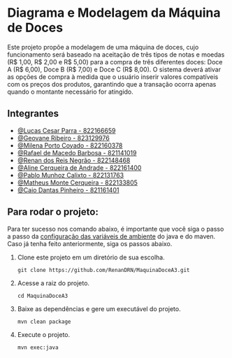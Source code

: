 # Diagrama e Modelagem da Máquina de Doces

Este projeto propõe a modelagem de uma máquina de doces, cujo funcionamento será baseado na aceitação de três tipos de notas e moedas (R$ 1,00, R$ 2,00 e R$ 5,00) para a compra de três diferentes doces: Doce A (R$ 6,00), Doce B (R$ 7,00) e Doce C (R$ 8,00). O sistema deverá ativar as opções de compra à medida que o usuário inserir valores compatíveis com os preços dos produtos, garantindo que a transação ocorra apenas quando o montante necessário for atingido.

## Integrantes

- [@Lucas Cesar Parra - 822166659](https://www.github.com/Caslu-Parra)
- [@Geovane Ribeiro - 823129976](https://github.com/geovanefern467)
- [@Milena Porto Coyado - 822160378](https://www.github.com/mictalks)
- [@Rafael de Macedo Barbosa - 821141019](https://www.github.com/RafaelMB20)
- [@Renan dos Reis Negrão - 822148468](https://www.github.com/RenanDRN)
- [@Aline Cerqueira de Andrade - 822161400](https://github.com/L1NEA)
- [@Pablo Munhoz Calixto - 822131763](https://github.com/PabloCalixto)
- [@Matheus Monte Cerqueira - 822133805](https://github.com/MatheusMC2)
-  [@Caio Dantas Pinheiro - 821161401](https://github.com/caiopine)


## Para rodar o projeto:
Para ter sucesso nos comando abaixo, é importante que você siga o passo a passo da [configuração das variáveis de ambiente](https://medium.com/beelabacademy/configurando-vari%C3%A1veis-de-ambiente-java-home-e-maven-home-no-windows-e-unix-d9461f783c26) do java e do maven. Caso já tenha feito anteriormente, siga os passos abaixo.  


1. Clone este projeto em um diretório de sua escolha.
	  ```
   git clone https://github.com/RenanDRN/MaquinaDoceA3.git
   ```

2. Acesse a raiz do projeto.
   ```
   cd MaquinaDoceA3
   ```
   
3. Baixe as dependências e gere um executável do projeto.
   ```
   mvn clean package
   ```
 
 4. Execute o projeto.
	 ``` 
    mvn exec:java
    ```
   